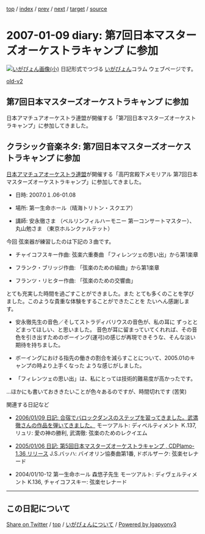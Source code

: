 [top](../index.html) 
 / [index](index.html) 
 / [prev](ig070105.html) 
 / [next](ig070110.html) 
 / [target](https://igapyon.github.io/diary/2007/ig070109.html) 
 / [source](https://github.com/igapyon/diary/blob/gh-pages/2007/ig070109.src.md) 

2007-01-09 diary: 第7回日本マスターズオーケストラキャンプ に参加
=====================================================================================================
[![いがぴょん画像(小)](https://igapyon.github.io/diary/images/iga200306s.jpg "いがぴょん")](https://igapyon.github.io/diary/memo/memoigapyon.html) 日記形式でつづる [いがぴょん](https://igapyon.github.io/diary/memo/memoigapyon.html)コラム ウェブページです。

[old-v2](ig070109-orig.html)

## 第7回日本マスターズオーケストラキャンプ に参加

日本アマチュアオーケストラ連盟が開催する「第7回日本マスターズオーケストラキャンプ」に参加してきました。


## クラシック音楽ネタ: 第7回日本マスターズオーケストラキャンプ に参加

[日本アマチュアオーケストラ連盟](http://www.jao.or.jp/)が開催する「高円宮殿下メモリアル 第7回日本マスターズオーケストラキャンプ」に参加してきました。

* 日時: 2007.0１.06-01.08
  
* 場所: 第一生命ホール（晴海トリトン・スクエア）
  
* 講師: 安永徹さま （ベルリンフィルハーモニー 第一コンサートマスター）、丸山勉さま （東京ホルンクァルテット）

今回 弦楽器が練習したのは下記の３曲です。

* チャイコフスキー作曲: 弦楽六重奏曲 「フィレンツェの思い出」から第1楽章
  
* フランク・ブリッジ作曲: 「弦楽のための組曲」から第1楽章
  
* フランツ・リヒター作曲: 「弦楽のための交響曲」

とても充実した時間を過ごすことができました。また とても多くのことを学びました。このような貴重な体験をすることができたことを たいへん感謝します。

* 安永徹先生の音色／そしてストラディバリウスの音色が、私の耳に ずっととどまってほしい、と思いました。
  音色が耳に留まっていてくれれば、その音色を引き出すためのボーイング(運弓)の感じが再現できそうな、そんな淡い期待を持ちました。
  
* ボーイングにおける指先の働きの割合を減らすことについて、2005.01のキャンプの時より上手くなった ような感じがしました。
  
* 「フィレンツェの思い出」は、私にとっては技術的難易度が高かったです。

…ほかにも書いておききたいことが色々あるのですが、時間切れです (苦笑)

関連する日記など

* [2006/01/09 日記: 合宿でバロックダンスのステップを習ってきました。武満徹さんの作品を弾いてきました。](../2006/ig060109.html)
  モーツアルト: ディベルティメント Ｋ.137, リュリ: 愛の神の勝利, 武満徹: 弦楽のためのレクイエム
  
* [2005/01/06 日記: 第5回日本マスターズオーケストラキャンプ , CDPlamo-1.36 リリース](../2005/ig050106.html)
  J.S.バッハ: バイオリン協奏曲第1番, ドボルザーク: 弦楽セレナード
  
* 2004/01/10-12 第一生命ホール 森悠子先生
  モーツアルト: ディヴェルティメント K.136, チャイコフスキー: 弦楽セレナード


----------------------------------------------------------------------------------------------------

## この日記について

[Share on Twitter](https://twitter.com/intent/tweet?hashtags=igapyon%2Cdiary%2C%E3%81%84%E3%81%8C%E3%81%B4%E3%82%87%E3%82%93&text=%E7%AC%AC7%E5%9B%9E%E6%97%A5%E6%9C%AC%E3%83%9E%E3%82%B9%E3%82%BF%E3%83%BC%E3%82%BA%E3%82%AA%E3%83%BC%E3%82%B1%E3%82%B9%E3%83%88%E3%83%A9%E3%82%AD%E3%83%A3%E3%83%B3%E3%83%97+%E3%81%AB%E5%8F%82%E5%8A%A0&url=https%3A%2F%2Figapyon.github.io%2Fdiary%2F2007%2Fig070109.html) / [top](../index.html) / [いがぴょんについて](https://igapyon.github.io/diary/memo/memoigapyon.html) / [Powered by Igapyonv3](https://github.com/igapyon/igapyonv3)

